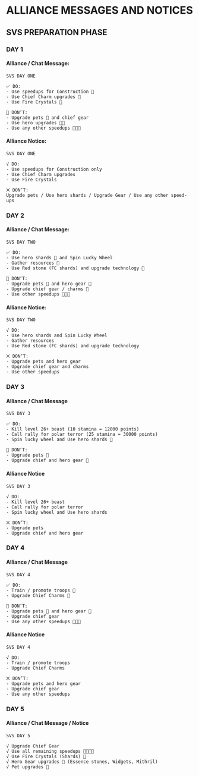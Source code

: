 # ALLIANCE MESSAGES AND NOTICES 
## SVS PREPARATION PHASE
### DAY 1

#### Alliance / Chat Message: 

```
SVS DAY ONE

✅ DO:
- Use speedups for Construction  
- Use Chief Charm upgrades 🔸
- Use Fire Crystals 

🚫 DON’T:
- Upgrade pets 🐾 and chief gear
- Use hero upgrades 
- Use any other speedups 
```

#### Alliance Notice: 

```
SVS DAY ONE

√ DO:
- Use speedups for Construction only
- Use Chief Charm upgrades
- Use Fire Crystals

⨉ DON’T:
Upgrade pets / Use hero shards / Upgrade Gear / Use any other speed-ups
```

### DAY 2

#### Alliance / Chat Message: 

```
SVS DAY TWO

✅ DO:
- Use hero shards  and Spin Lucky Wheel
- Gather resources 🍖
- Use Red stone (FC shards) and upgrade technology 

🚫 DON’T:
- Upgrade pets 🐾 and hero gear  
- Upgrade chief gear / charms 🔸 
- Use other speedups  
```

#### Alliance Notice: 

```
SVS DAY TWO 

√ DO: 
- Use hero shards and Spin Lucky Wheel 
- Gather resources 
- Use Red stone (FC shards) and upgrade technology 

⨉ DON’T: 
- Upgrade pets and hero gear 
- Upgrade chief gear and charms 
- Use other speedups 
```

### DAY 3
#### Alliance / Chat Message

```
SVS DAY 3

✅ DO: 
- Kill level 26+ beast (10 stamina = 12000 points) 
- Call rally for polar terror (25 stamina = 30000 points) 
- Spin lucky wheel and Use hero shards 

🚫 DON’T: 
- Upgrade pets 🐾
- Upgrade chief and hero gear  
```
#### Alliance Notice
```
SVS DAY 3

√ DO: 
- Kill level 26+ beast 
- Call rally for polar terror 
- Spin lucky wheel and Use hero shards 

⨉ DON’T: 
- Upgrade pets 
- Upgrade chief and hero gear 
```

### DAY 4
#### Alliance / Chat Message
```
SVS DAY 4 

✅ DO: 
- Train / promote troops 
- Upgrade Chief Charms 🔸 

🚫 DON’T: 
- Upgrade pets 🐾 and hero gear   
- Upgrade chief gear 
- Use any other speedups 
```

#### Alliance Notice
```
SVS DAY 4 

√ DO: 
- Train / promote troops
- Upgrade Chief Charms 

⨉ DON’T: 
- Upgrade pets and hero gear
- Upgrade chief gear 
- Use any other speedups
```

### DAY 5
#### Alliance / Chat Message / Notice
```
SVS DAY 5

√ Upgrade Chief Gear 
√ Use all remaining speedups 
√ Use Fire Crystals (Shards) 
√ Hero Gear upgrades  (Essence stones, Widgets, Mithril)
√ Pet upgrades 🐾
```
